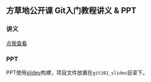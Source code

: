 ## 方草地公开课 Git入门教程讲义 & PPT

### 讲义

[点我查看](/lecture_notes_draft.md)

### PPT

PPT使用[slidev](https://cn.sli.dev/)构建，项目文件放置在`git101_slides`目录下。
